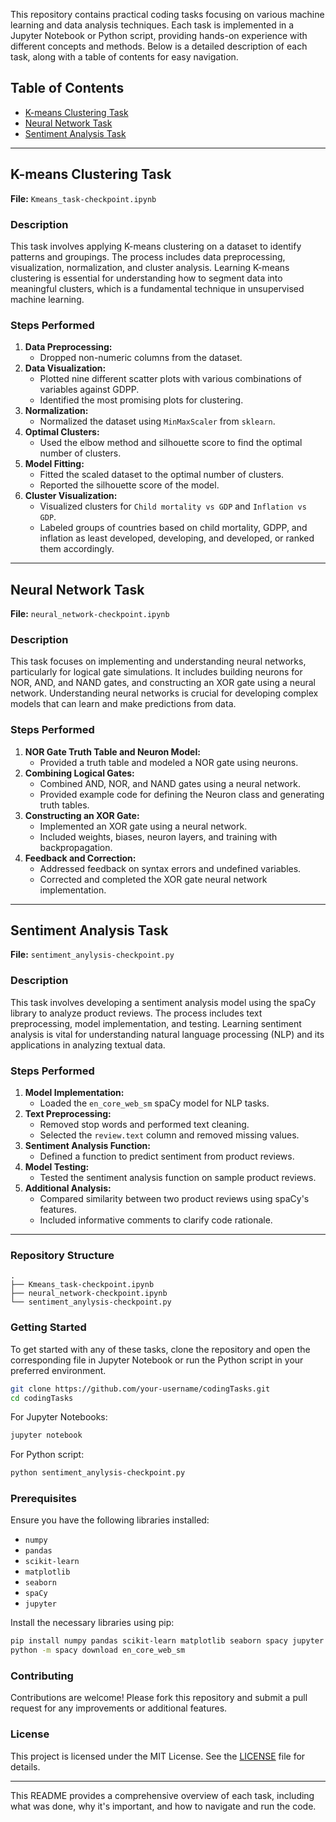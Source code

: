 This repository contains practical coding tasks focusing on various machine learning and data analysis techniques. Each task is implemented in a Jupyter Notebook or Python script, providing hands-on experience with different concepts and methods. Below is a detailed description of each task, along with a table of contents for easy navigation.

## Table of Contents
- [K-means Clustering Task](#k-means-clustering-task)
- [Neural Network Task](#neural-network-task)
- [Sentiment Analysis Task](#sentiment-analysis-task)

---

## K-means Clustering Task

**File:** `Kmeans_task-checkpoint.ipynb`

### Description
This task involves applying K-means clustering on a dataset to identify patterns and groupings. The process includes data preprocessing, visualization, normalization, and cluster analysis. Learning K-means clustering is essential for understanding how to segment data into meaningful clusters, which is a fundamental technique in unsupervised machine learning.

### Steps Performed
1. **Data Preprocessing:**
   - Dropped non-numeric columns from the dataset.
2. **Data Visualization:**
   - Plotted nine different scatter plots with various combinations of variables against GDPP.
   - Identified the most promising plots for clustering.
3. **Normalization:**
   - Normalized the dataset using `MinMaxScaler` from `sklearn`.
4. **Optimal Clusters:**
   - Used the elbow method and silhouette score to find the optimal number of clusters.
5. **Model Fitting:**
   - Fitted the scaled dataset to the optimal number of clusters.
   - Reported the silhouette score of the model.
6. **Cluster Visualization:**
   - Visualized clusters for `Child mortality vs GDP` and `Inflation vs GDP`.
   - Labeled groups of countries based on child mortality, GDPP, and inflation as least developed, developing, and developed, or ranked them accordingly.

---

## Neural Network Task

**File:** `neural_network-checkpoint.ipynb`

### Description
This task focuses on implementing and understanding neural networks, particularly for logical gate simulations. It includes building neurons for NOR, AND, and NAND gates, and constructing an XOR gate using a neural network. Understanding neural networks is crucial for developing complex models that can learn and make predictions from data.

### Steps Performed
1. **NOR Gate Truth Table and Neuron Model:**
   - Provided a truth table and modeled a NOR gate using neurons.
2. **Combining Logical Gates:**
   - Combined AND, NOR, and NAND gates using a neural network.
   - Provided example code for defining the Neuron class and generating truth tables.
3. **Constructing an XOR Gate:**
   - Implemented an XOR gate using a neural network.
   - Included weights, biases, neuron layers, and training with backpropagation.
4. **Feedback and Correction:**
   - Addressed feedback on syntax errors and undefined variables.
   - Corrected and completed the XOR gate neural network implementation.

---

## Sentiment Analysis Task

**File:** `sentiment_anylysis-checkpoint.py`

### Description
This task involves developing a sentiment analysis model using the spaCy library to analyze product reviews. The process includes text preprocessing, model implementation, and testing. Learning sentiment analysis is vital for understanding natural language processing (NLP) and its applications in analyzing textual data.

### Steps Performed
1. **Model Implementation:**
   - Loaded the `en_core_web_sm` spaCy model for NLP tasks.
2. **Text Preprocessing:**
   - Removed stop words and performed text cleaning.
   - Selected the `review.text` column and removed missing values.
3. **Sentiment Analysis Function:**
   - Defined a function to predict sentiment from product reviews.
4. **Model Testing:**
   - Tested the sentiment analysis function on sample product reviews.
5. **Additional Analysis:**
   - Compared similarity between two product reviews using spaCy's features.
   - Included informative comments to clarify code rationale.

---

### Repository Structure
```plaintext
.
├── Kmeans_task-checkpoint.ipynb
├── neural_network-checkpoint.ipynb
└── sentiment_anylysis-checkpoint.py
```

### Getting Started
To get started with any of these tasks, clone the repository and open the corresponding file in Jupyter Notebook or run the Python script in your preferred environment.

```bash
git clone https://github.com/your-username/codingTasks.git
cd codingTasks
```

For Jupyter Notebooks:
```bash
jupyter notebook
```

For Python script:
```bash
python sentiment_anylysis-checkpoint.py
```

### Prerequisites
Ensure you have the following libraries installed:
- `numpy`
- `pandas`
- `scikit-learn`
- `matplotlib`
- `seaborn`
- `spaCy`
- `jupyter`

Install the necessary libraries using pip:
```bash
pip install numpy pandas scikit-learn matplotlib seaborn spacy jupyter
python -m spacy download en_core_web_sm
```

### Contributing
Contributions are welcome! Please fork this repository and submit a pull request for any improvements or additional features.

### License
This project is licensed under the MIT License. See the [LICENSE](LICENSE) file for details.

---

This README provides a comprehensive overview of each task, including what was done, why it's important, and how to navigate and run the code.

